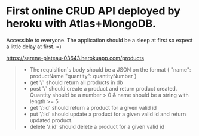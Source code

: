 #	First online CRUD API deployed by heroku with Atlas+MongoDB.

Accessible to everyone. The application should be a sleep at first so expect a little delay at first. =)

https://serene-plateau-03643.herokuapp.com/products 

>- The requisition`s body should be a JSON on the format { "name": productName "quantity": quantityNumber }
> - get '/' should return all products in db
> - post '/' should create a product and return product created. Quantity    should be a number > 0 & name should be a string with length   >= 5
> - get '/:id' should return a product for a given valid id
> - put '/:id' should update a product for a given valid id and return updated product.
> - delete '/:id' should delete a product for a given valid id


